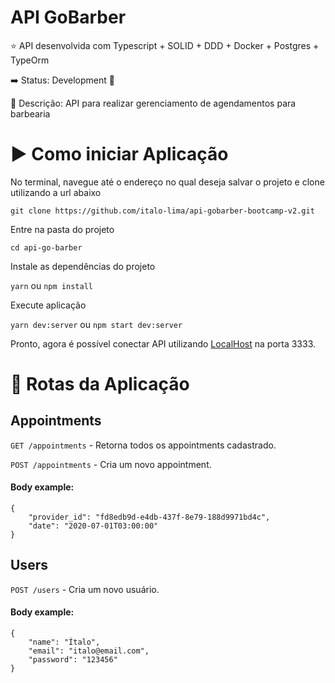 # API GoBarber 

:star: API desenvolvida com Typescript + SOLID + DDD + Docker + Postgres + TypeOrm

:arrow_right: Status: Development :wrench:

:triangular_flag_on_post: Descrição: API para realizar gerenciamento de agendamentos para barbearia

# :arrow_forward: Como iniciar Aplicação

No terminal, navegue até o endereço no qual deseja salvar o projeto e clone utilizando a url abaixo

`git clone https://github.com/italo-lima/api-gobarber-bootcamp-v2.git`

Entre na pasta do projeto

`cd api-go-barber`

Instale as dependências do projeto

`yarn` ou `npm install`

Execute aplicação

`yarn dev:server` ou `npm start dev:server`

Pronto, agora é possível conectar API utilizando [LocalHost](http://localhost:3333 "API GoBarber") na porta 3333.

# :twisted_rightwards_arrows: Rotas da Aplicação

## Appointments 

`GET /appointments` - Retorna todos os appointments cadastrado.

`POST /appointments` - Cria um novo appointment.

#### Body example:

```
{
	"provider_id": "fd8edb9d-e4db-437f-8e79-188d9971bd4c",
	"date": "2020-07-01T03:00:00"
}
```

## Users 

`POST /users` - Cria um novo usuário.

#### Body example:

```
{
	"name": "Ítalo",
	"email": "italo@email.com",
	"password": "123456"
}
```
